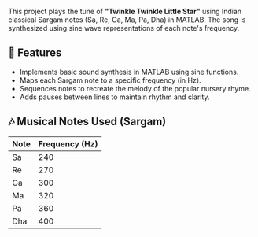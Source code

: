 This project plays the tune of **"Twinkle Twinkle Little Star"** using Indian classical Sargam notes (Sa, Re, Ga, Ma, Pa, Dha) in MATLAB. The song is synthesized using sine wave representations of each note's frequency.

## 🧠 Features
* Implements basic sound synthesis in MATLAB using sine functions.  
* Maps each Sargam note to a specific frequency (in Hz).  
* Sequences notes to recreate the melody of the popular nursery rhyme.  
* Adds pauses between lines to maintain rhythm and clarity.

## 🎶 Musical Notes Used (Sargam)

| Note | Frequency (Hz) |
|------|----------------|
| Sa   | 240            |
| Re   | 270            |
| Ga   | 300            |
| Ma   | 320            |
| Pa   | 360            |
| Dha  | 400            |

